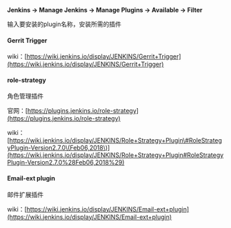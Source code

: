 **Jenkins -&gt; Manage Jenkins -&gt; Manage Plugins -&gt; Available -&gt; Filter**

输入要安装的plugin名称，安装所需的插件

#### Gerrit Trigger

wiki：[https://wiki.jenkins.io/display/JENKINS/Gerrit+Trigger](https://wiki.jenkins.io/display/JENKINS/Gerrit+Trigger)

#### role-strategy

角色管理插件

官网：[https://plugins.jenkins.io/role-strategy](https://plugins.jenkins.io/role-strategy)

wiki：[https://wiki.jenkins.io/display/JENKINS/Role+Strategy+Plugin\#RoleStrategyPlugin-Version2.7.0\(Feb06,2018\)](https://wiki.jenkins.io/display/JENKINS/Role+Strategy+Plugin#RoleStrategyPlugin-Version2.7.0%28Feb06,2018%29)

#### Email-ext plugin

邮件扩展插件

wiki：[https://wiki.jenkins.io/display/JENKINS/Email-ext+plugin](https://wiki.jenkins.io/display/JENKINS/Email-ext+plugin)

